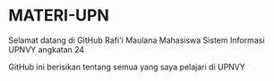 # MATERI-UPN
Selamat datang di GitHub Rafi'i Maulana
Mahasiswa Sistem Informasi UPNVY angkatan 24

GitHub ini berisikan tentang semua yang saya pelajari di UPNVY
